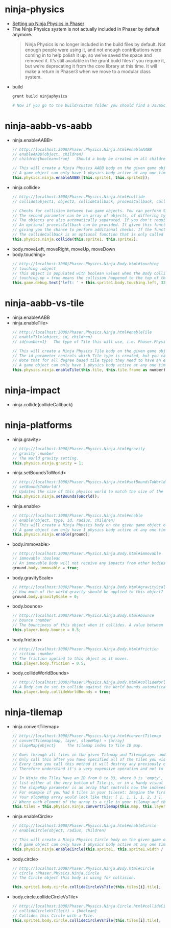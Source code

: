 # ninja-physics
  - [Setting up Ninja Physics in Phaser](http://www.joshmorony.com/setting-up-ninja-physics-in-phaser/)
  - The Ninja Physics system is not actually included in Phaser by default anymore.
    > Ninja Physics is no longer included in the build files by default. Not enough people were using it, and not enough contributions were coming in to help polish it up, so we’ve saved the space and removed it. It’s still available in the grunt build files if you require it, but we’re deprecating it from the core library at this time. It will make a return in Phaser3 when we move to a modular class system.
  - build
    ```bash
    grunt build ninjaphysics

    # Now if you go to the build/custom folder you should find a JavaScript file called phaser-ninja-physics.js.

    ```
# ninja-aabb-vs-aabb
  - ninja.enableAABB>
    ```js
    // http://localhost:3000/Phaser.Physics.Ninja.html#enableAABB
    // enableAABB(object, children)
    // children{boolean=true}   Should a body be created on all children of this object? If true it will recurse down the display list as far as it can go.

    // This will create a Ninja Physics AABB body on the given game object. Its dimensions will match the width and height of the object at the point it is created.
    // A game object can only have 1 physics body active at any one time, and it can't be changed until the object is destroyed.
    this.physics.ninja.enableAABB([this.sprite1, this.sprite2]);

    ```
  - ninja.collide>
    ```js
    // http://localhost:3000/Phaser.Physics.Ninja.html#collide
    // collide(object1, object2, collideCallback, processCallback, callbackContext) → {boolean}

    // Checks for collision between two game objects. You can perform Sprite vs. Sprite, Sprite vs. Group, Group vs. Group, Sprite vs. Tilemap Layer or Group vs. Tilemap Layer collisions.
    // The second parameter can be an array of objects, of differing types.
    // The objects are also automatically separated. If you don't require separation then use ArcadePhysics.overlap instead.
    // An optional processCallback can be provided. If given this function will be called when two sprites are found to be colliding. It is called before any separation takes place,
    // giving you the chance to perform additional checks. If the function returns true then the collision and separation is carried out. If it returns false it is skipped.
    // The collideCallback is an optional function that is only called if two sprites collide. If a processCallback has been set then it needs to return true for collideCallback to be called.
    this.physics.ninja.collide(this.sprite1, this.sprite2);

    ```
  - body.moveLeft, moveRight, moveUp, moveDown
  - body.touching>
    ```js
    // http://localhost:3000/Phaser.Physics.Ninja.Body.html#touching
    // touching :object
    // This object is populated with boolean values when the Body collides with another.
    // touching.up = true means the collision happened to the top of this Body for example. An object containing touching results.
    this.game.debug.text('left: ' + this.sprite1.body.touching.left, 32, 32);

    ```
# ninja-aabb-vs-tile
  - ninja.enableAABB
  - ninja.enableTile>
    ```js
    // http://localhost:3000/Phaser.Physics.Ninja.html#enableTile
    // enableTile(object, id, children)
    // id{number=1}   The type of Tile this will use, i.e. Phaser.Physics.Ninja.Tile.SLOPE_45DEGpn, Phaser.Physics.Ninja.Tile.CONVEXpp, etc.

    // This will create a Ninja Physics Tile body on the given game object. There are 34 different types of tile you can create, including 45 degree slopes, convex and concave circles and more.
    // The id parameter controls which Tile type is created, but you can also change it at run-time.
    // Note that for all degree based tile types they need to have an equal width and height. If the given object doesn't have equal width and height it will use the width.
    // A game object can only have 1 physics body active at any one time, and it can't be changed until the object is destroyed.
    this.physics.ninja.enableTile(this.tile, this.tile.frame as number);

    ```
# ninja-impact
  - ninja.collide(collideCallback)
# ninja-platforms
  - ninja.gravity>
    ```js
    // http://localhost:3000/Phaser.Physics.Ninja.html#gravity
    // gravity :number
    // The World gravity setting.
    this.physics.ninja.gravity = 1;

    ```
  - ninja.setBoundsToWorld>
    ```js
    // http://localhost:3000/Phaser.Physics.Ninja.html#setBoundsToWorld
    // setBoundsToWorld()
    // Updates the size of this physics world to match the size of the game world.
    this.physics.ninja.setBoundsToWorld();

    ```
  - ninja.enable>
    ```js
    // http://localhost:3000/Phaser.Physics.Ninja.html#enable
    // enable(object, type, id, radius, children)
    // This will create a Ninja Physics body on the given game object or array of game objects.
    // A game object can only have 1 physics body active at any one time, and it can't be changed until the object is destroyed.
    this.physics.ninja.enable(ground);

    ```
  - body.immovable>
    ```js
    // http://localhost:3000/Phaser.Physics.Ninja.Body.html#immovable
    // immovable :boolean
    // An immovable Body will not receive any impacts from other bodies. Not fully implemented.
    ground.body.immovable = true;

    ```
  - body.gravityScale>
    ```js
    // http://localhost:3000/Phaser.Physics.Ninja.Body.html#gravityScale
    // How much of the world gravity should be applied to this object? 1 = all of it, 0.5 = 50%, etc.
    ground.body.gravityScale = 0;

    ```
  - body.bounce>
    ```js
    // http://localhost:3000/Phaser.Physics.Ninja.Body.html#bounce
    // bounce :number
    // The bounciness of this object when it collides. A value between 0 and 1. We recommend setting it to 0.999 to avoid jittering.
    this.player.body.bounce = 0.5;

    ```
  - body.friction>
    ```js
    // http://localhost:3000/Phaser.Physics.Ninja.Body.html#friction
    // riction :number
    // The friction applied to this object as it moves.
    this.player.body.friction = 0.5;

    ```
  - body.collideWorldBounds>
    ```js
    // http://localhost:3000/Phaser.Physics.Ninja.Body.html#collideWorldBounds
    // A Body can be set to collide against the World bounds automatically and rebound back into the World if this is set to true. Otherwise it will leave the World. Should the Body collide with the World bounds?
    this.player.body.collideWorldBounds = true;

    ```
# ninja-tilemap
  - ninja.convertTilemap>
    ```js
    // http://localhost:3000/Phaser.Physics.Ninja.html#convertTilemap
    // convertTilemap(map, layer, slopeMap) → {array}
    // slopeMap{object}     The tilemap index to Tile ID map.

    // Goes through all tiles in the given Tilemap and TilemapLayer and converts those set to collide into physics tiles.
    // Only call this after you have specified all of the tiles you wish to collide with calls like Tilemap.setCollisionBetween, etc.
    // Every time you call this method it will destroy any previously created bodies and remove them from the world.
    // Therefore understand it's a very expensive operation and not to be done in a core game update loop.

    // In Ninja the Tiles have an ID from 0 to 33, where 0 is 'empty', 1 is a full tile, 2 is a 45-degree slope, etc. You can find the ID
    // list either at the very bottom of Tile.js, or in a handy visual reference in the resources/Ninja Physics Debug Tiles folder in the repository.
    // The slopeMap parameter is an array that controls how the indexes of the tiles in your tilemap data will map to the Ninja Tile IDs.
    // For example if you had 6 tiles in your tileset: Imagine the first 4 should be converted into fully solid Tiles and the other 2 are 45-degree slopes.
    // Your slopeMap array would look like this: [ 1, 1, 1, 1, 2, 3 ].
    // Where each element of the array is a tile in your tilemap and the resulting Ninja Tile it should create.
    this.tiles = this.physics.ninja.convertTilemap(this.map, this.layer, slopeMap);

    ```
  - ninja.enableCircle>
    ```js
    // http://localhost:3000/Phaser.Physics.Ninja.html#enableCircle
    // enableCircle(object, radius, children)

    // This will create a Ninja Physics Circle body on the given game object.
    // A game object can only have 1 physics body active at any one time, and it can't be changed until the object is destroyed.
    this.physics.ninja.enableCircle(this.sprite1, this.sprite1.width / 2);

    ```
  - body.circle>
    ```js
    // http://localhost:3000/Phaser.Physics.Ninja.Body.html#circle
    // circle :Phaser.Physics.Ninja.Circle
    // The Circle object this body is using for collision.

    this.sprite1.body.circle.collideCircleVsTile(this.tiles[i].tile);

    ```
  - body.circle.collideCircleVsTile>
    ```js
    // http://localhost:3000/Phaser.Physics.Ninja.Circle.html#collideCircleVsTile
    // collideCircleVsTile(t) → {boolean}
    // Collides this Circle with a Tile.
    this.sprite1.body.circle.collideCircleVsTile(this.tiles[i].tile);

    ```
